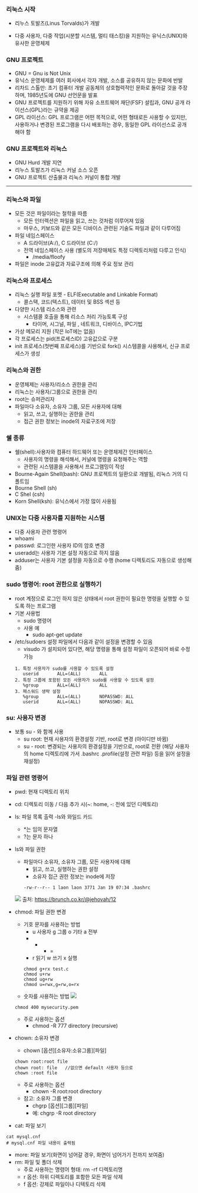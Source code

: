  ### 리눅스 시작
 * 리누스 토발즈(Linus Torvalds)가 개발
 + 다중 사용자, 다중 작업(시분할 시스템, 멀티 태스킹)을 지원하는 유닉스(UNIX)와 유사한 운영체제
 
 ### GNU 프로젝트
 * GNU = Gnu is Not Unix
 * 유닉스 운영체제를 여러 회사에서 각자 개발, 소스를 공유하지 않는 문화에 반발
 * 리차드 스톨만: 초기 컴퓨터 개발 공동체의 상호협력적인 문화로 돌아갈 것을 주장하며, 1985년도에 GNU 선언문을 발표
 * GNU 프로젝트를 지원하기 위해 자유 소프트웨어 재단(FSF) 설립과, GNU 공개 라이선스(GPL)라는 규약을 제공
 * GPL 라이선스: GPL 프로그램은 어떤 목적으로, 어떤 형태로든 사용할 수 있지만, 사용하거나 변경된 프로그램을 다시 배포하는 경우, 동일한 GPL 라이선스로 공개 해야 함
 
### GNU 프로젝트와 리눅스
* GNU Hurd 개발 지연
* 리누스 토발즈가 리눅스 커널 소스 오픈
* GNU 프로젝트 산출물과 리눅스 커널이 통합 개발
---

### 리눅스와 파일
- 모든 것은 파일이라는 철학을 따름
  + 모든 인터렉션은 파일을 읽고, 쓰는 것처럼 이루어져 있음
  + 마우스, 키보드와 같은 모든 디바이스 관련된 기술도 파일과 같이 다루어짐
- 파일 네임스페이스
  + A 드라이브(A:/), C 드라이브 (C:/)
  + 전역 네임스페이스 사용 (별도의 저장매체도 특정 디렉토리처럼 다루고 인식)
    * /media/floofy
- 파일은 inode 고유값과 자료구조에 의해 주요 정보 관리

### 리눅스와 프로세스
- 리눅스 실행 파일 포멧 - ELF(Executable and Linkable Format)
  + 콜스택, 코드(텍스트), 데이터 및 BSS 섹션 등
- 다양한 시스템 리소스와 관련
  + 시스템콜 호출을 통해 리소스 처리 가능토록 구성
    * 타이머, 시그널, 파일 , 네트워크, 디바이스, IPC기법
- 가상 메모리 지원 (작은 IoT에는 없음)
- 각 프로세스는 pid(프로세스ID) 고유값으로 구분
- init 프로세스(첫번째 프로세스)를 기반으로 fork() 시스템콜을 사용해서, 신규 프로세스가 생성

### 리눅스와 권한
- 운영체제는 사용자/리소스 권한을 관리
- 리눅스는 사용자/그룹으로 권한을 관리
- root는 슈퍼관리자
- 파일마다 소유자, 소유자 그룹, 모든 사용자에 대해
  + 읽고, 쓰고, 실행하는 권한을 관리
  + 접근 권한 정보는 inode의 자료구조에 저장
  
### 쉘 종류
- 쉘(shell):사용자와 컴퓨터 하드웨어 또는 운영체제간 인터페이스
  + 사용자의 명령을 해석해서, 커널에 명령을 요청해주는 역할
  + 관련된 시스템콜을 사용해서 프로그램밍이 작성
- Bourne-Again Shell(bash): GNU 프로젝트의 일환으로 개발됨, 리눅스 거의 디폴트임
- Bourne Shell (sh)
- C Shel (csh)
- Korn Shell(ksh): 유닉스에서 가장 많이 사용됨

### UNIX는 다중 사용자를 지원하는 시스템
- 다중 사용자 관련 명령어
- whoami
- passwd: 로그인한 사용자 ID의 암호 변경
- useradd는 사용자 기본 설정 자동으로 하지 않음
- adduser는 사용자 기본 설정을 자동으로 수행 (home 디렉토리도 자동으로 생성해줌)

### sudo 명령어: root 권한으로 실행하기
- root 계정으로 로그인 하지 않은 상태에서 root 권한이 필요한 명령을 실행할 수 있도록 하는 프로그램
- 기본 사용법
  + sudo 명령어
  + 사용 예
    * sudo apt-get update
- /etc/sudoers 설정 파일에서 다음과 같이 설정을 변경할 수 있음
  + visudo 가 설치되어 있다면, 해당 명령을 통해 설정 파일이 오픈되어 바로 수정 가능
  ```
  1. 특정 사용자가 sudo를 사용할 수 있도록 설정
     userid       ALL=(ALL)       ALL
  2. 특정 그룹에 포함된 모든 사용자가 sudo를 사용할 수 있도록 설정
     %group       ALL=(ALL)       ALL
  3. 패스워드 생략 설정
     %group       ALL=(ALL)       NOPASSWD: ALL
     userid       ALL=(ALL)       NOPASSWD: ALL
  ```
    
### su: 사용자 변경
- 보통 su - 와 함께 사용
  + su root: 현재 사용자의 환경설정 기반, root로 변경 (아이디만 바뀜)
  + su - root: 변경되는 사용자의 환경설정을 기반으로, root로 전환 (해당 사용자의 home 디렉토리에 가서 .bashrc .profile(설정 관련 파일) 등을 읽어 설정을 재설정)
 
### 파일 관련 명령어
- pwd: 현재 디렉토리 위치
- cd: 디렉토리 이동 / 다음 추가 시(~: home, -: 전에 있던 디렉토리)
- ls: 파일 목록 출력
-ls와 와일드 카드
  * *는 임의 문자열
  * ?는 문자 하나
- ls와 파일 권한
  + 파일마다 소유자, 소유자 그룹, 모든 사용자에 대해
    * 읽고, 쓰고, 실행하는 권한 설정
    * 소유자 접근 권한 정보는 inode에 저장
    ```
    -rw-r--r-- 1 laon laon 3771 Jan 19 07:34 .bashrc
    ```
  ![](https://t1.daumcdn.net/thumb/R720x0/?fname=http://t1.daumcdn.net/brunch/service/user/797z/image/lFEVSk_VTHHecqo-k8qElvZf6MQ.png)
  출처: <https://brunch.co.kr/@jehovah/12>

- chmod: 파일 권한 변경
  + 기호 문자를 사용하는 방법
    * u 사용자 g 그룹 o 기타 a 전부
    * + - =
    * r 읽기 w 쓰기 x 실행
    ```
    chmod g+rx test.c
    chmod u+rw
    chmod ug+rw
    chmod u=rwx,g=rw,o=rx
    ```
  + 숫자를 사용하는 방법
  ![](https://danielmiessler.com/images/permissions.png)
  ```
  chmod 400 mysecurity.pem
  ```
  + 주로 사용하는 옵션
    * chmod -R 777 directory  (recursive)
- chown: 소유자 변경
  + chown [옵션][소유자:소유그룹][파일]
  ```
  chown root:root file
  chown root: file   //없으면 default 사용자 등으로
  chown :root file
  ```
  + 주로 사용하는 옵션
    * chown -R root:root directory
  + 참고: 소유자 그룹 변경
    * chgrp [옵션][그룹][파일]
    * 예: chgrp -R root directory
- cat: 파일 보기
```
cat mysql.cnf
# mysql.cnf 파일 내용이 출력됨
```
- more: 파일 보기(화면이 넘어갈 경우, 화면이 넘어가기 전까지 보여줌)
- rm: 파일 및 폴더 삭제
  + 주로 사용하는 명령어 형태: rm -rf 디렉토리명
  + r 옵션: 하위 디렉토리를 포함한 모든 파일 삭제
  + f 옵션: 강제로 파일이나 디텍토리 삭제
    
    
    
    
    
    
    
    
    
    
    
    
    
    
    
    
    
